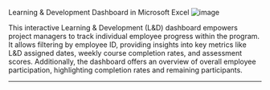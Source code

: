 Learning & Development Dashboard in Microsoft Excel
![image](https://github.com/shamiulkarim11/L-D-Dashboard-in-MS-Excel/assets/158545323/eb786838-8019-4e06-8065-441c5a94c79e)
<p>This interactive Learning & Development (L&D) dashboard empowers project managers to track individual employee progress within the program. It allows filtering by employee ID, providing insights into key metrics like L&D assigned dates, weekly course completion rates, and assessment scores. Additionally, the dashboard offers an overview of overall employee participation, highlighting completion rates and remaining participants.</P>
<hr>
